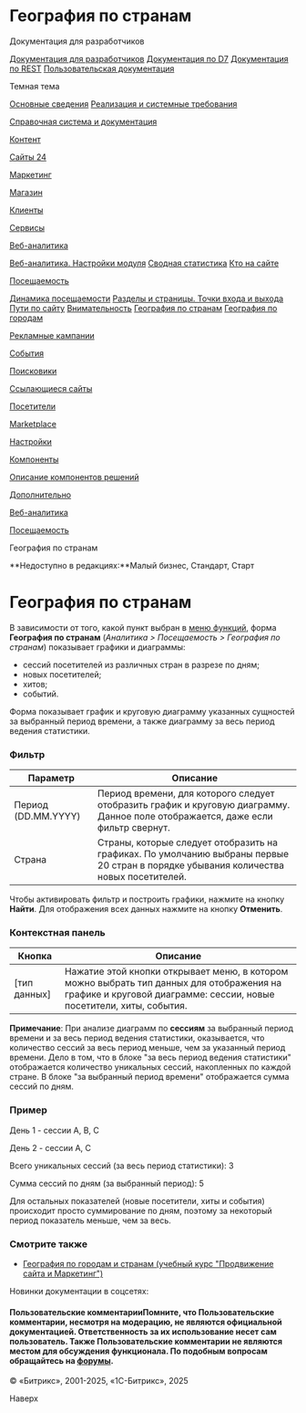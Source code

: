 # География по странам

Документация для разработчиков

[Документация для разработчиков](https://dev.1c-bitrix.ru/api_help/)
[Документация по D7](https://dev.1c-bitrix.ru/api_d7/)
[Документация по REST](https://dev.1c-bitrix.ru/rest_help/)
[Пользовательская документация](https://dev.1c-bitrix.ru/user_help/)

Темная тема

[Основные сведения](/user_help/index.php)
[Реализация и системные требования](/user_help/reqintro.php)

[Справочная система и документация](/user_help/help/index.php)

[Контент](/user_help/content/index.php)

[Сайты 24](/user_help/sites24/index.php)

[Маркетинг](/user_help/marketing/index.php)

[Магазин](/user_help/store/index.php)

[Клиенты](/user_help/clients/index.php)

[Сервисы](/user_help/service/index.php)

[Веб-аналитика](/user_help/statistic/index.php)

[Веб-аналитика. Настройки модуля](/user_help/statistic/settings_va.php)
[Сводная статистика](/user_help/statistic/stat_list.php)
[Кто на сайте](/user_help/statistic/users_online.php)

[Посещаемость](/user_help/statistic/site_traffic/index.php)

[Динамика посещаемости](/user_help/statistic/site_traffic/traffic.php)
[Разделы и страницы. Точки входа и выхода](/user_help/statistic/site_traffic/visit_section_list.php)
[Пути по сайту](/user_help/statistic/site_traffic/path_list.php)
[Внимательность](/user_help/statistic/site_traffic/attentiveness_list.php)
[География по странам](/user_help/statistic/site_traffic/country_list.php)
[География по городам](/user_help/statistic/site_traffic/city_list.php)

[Рекламные кампании](/user_help/statistic/advertising_campaigns/index.php)

[События](/user_help/statistic/events/index.php)

[Поисковики](/user_help/statistic/search_engines/index.php)

[Ссылающиеся сайты](/user_help/statistic/referer_sites/index.php)

[Посетители](/user_help/statistic/visitors/index.php)

[Marketplace](/user_help/marketplace/index.php)

[Настройки](/user_help/settings/index.php)

[Компоненты](/user_help/components/index.php)

[Описание компонентов решений](/user_help/description_decisions/index.php)

[Дополнительно](/user_help/additional/index.php)

[Веб-аналитика](/user_help/statistic/index.php)

[Посещаемость](/user_help/statistic/site_traffic/index.php)

География по странам

**Недоступно в редакциях:**Малый бизнес, Стандарт, Старт

# География по странам

В зависимости от того, какой пункт выбран в [меню функций](https://dev.1c-bitrix.ru/learning/course/index.php?COURSE_ID=34&LESSON_ID=1839#functor), форма **География по странам** (*Аналитика > Посещаемость > География по странам*) показывает графики и диаграммы:

* сессий посетителей из различных стран в разрезе по дням;
* новых посетителей;
* хитов;
* событий.

Форма показывает график и круговую диаграмму указанных сущностей за выбранный период времени, а также диаграмму за весь период ведения статистики.

  

### Фильтр

| Параметр | Описание |
| --- | --- |
| Период (DD.MM.YYYY) | Период времени, для которого следует отобразить график и круговую диаграмму.   Данное поле отображается, даже если фильтр свернут. |
| Страна | Страны, которые следует отобразить на графиках. По умолчанию выбраны первые 20 стран в порядке убывания количества новых посетителей. |

Чтобы активировать фильтр и построить графики, нажмите на кнопку **Найти**. Для отображения всех данных нажмите на кнопку **Отменить**.

### Контекстная панель

| Кнопка | Описание |
| --- | --- |
| [тип данных] | Нажатие этой кнопки открывает меню, в котором можно выбрать тип данных для отображения на графике и круговой диаграмме: сессии, новые посетители, хиты, события. |

  

**Примечание**: При анализе диаграмм по **сессиям** за выбранный период времени и за весь период ведения статистики, оказывается, что количество сессий за весь период меньше, чем за указанный период времени. Дело в том, что в блоке "за весь период ведения статистики" отображается количество уникальных сессий, накопленных по каждой стране. В блоке "за выбранный период времени" отображается сумма сессий по дням.

### Пример

  
 День 1 - сессии A, B, C
  
 День 2 - сессии A, C
  
 Всего уникальных сессий (за весь период статистики): 3
  
 Сумма сессий по дням (за выбранный период): 5

Для остальных показателей (новые посетители, хиты и события) происходит просто суммирование по дням, поэтому за некоторый период показатель меньше, чем за весь.

### Смотрите также

* [География по городам и странам (учебный курс "Продвижение сайта и Маркетинг")](https://dev.1c-bitrix.ru/learning/course/index.php?COURSE_ID=139&LESSON_ID=2111)

Новинки документации в соцсетях:

#### Пользовательские комментарииПомните, что Пользовательские комментарии, несмотря на модерацию, не являются официальной документацией. Ответственность за их использование несет сам пользователь. Также Пользовательские комментарии не являются местом для обсуждения функционала. По подобным вопросам обращайтесь на [форумы](http://dev.1c-bitrix.ru/community/forums/group1/).

© «Битрикс», 2001-2025, «1С-Битрикс», 2025

Наверх